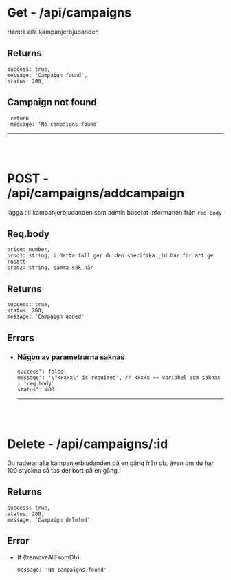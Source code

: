 # Get - /api/campaigns

Hämta alla kampanjerbjudanden

## Returns

```
success: true,
message: 'Campaign found',
status: 200,
```

## Campaign not found

```
 return
 message: 'No campaigns found'
```

<hr><br><br>

# POST - /api/campaigns/addcampaign

lägga till kampanjerbjudanden som admin baserat information från `req.body`

## Req.body

```
price: number,
prod1: string, i detta fall ger du den specifika _id här för att ge rabatt
prod2: string, samma sak här
```

## Returns

```
success: true,
status: 200,
message: 'Campaign added'
```

## Errors

- ### Någon av parametrarna saknas
  ```
  success": false,
  message": '\"xxxxx\" is required', // xxxxx == variabel som saknas i `req.body`
  status": 400
  ```
  <hr><br><br>

# Delete - /api/campaigns/:id

Du raderar alla kampanjerbjudanden på en gång från db, även om du har 100 styckna så tas det bort på en gång.

## Returns

```
success: true,
status: 200,
message: 'Campaign deleted'
```

## Error

- If (!removeAllFromDb)
  ```
  message: 'No campaigns found'
  ```
